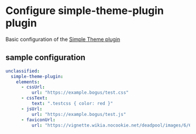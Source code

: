 # Configure simple-theme-plugin plugin

Basic configuration of the [Simple Theme plugin](https://plugins.jenkins.io/simple-theme-plugin)

## sample configuration

```yaml
unclassified:
  simple-theme-plugin:
    elements:
      - cssUrl:
          url: "https://example.bogus/test.css"
      - cssText:
          text: ".testcss { color: red }"
      - jsUrl:
          url: "https://example.bogus/test.js"
      - faviconUrl:
          url: "https://vignette.wikia.nocookie.net/deadpool/images/6/64/Favicon.ico"
```
